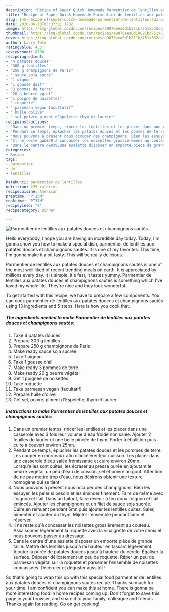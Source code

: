 ```yaml
---
description: "Recipe of Super Quick Homemade Parmentier de lentilles aux patates douces et champignons sautés"
title: "Recipe of Super Quick Homemade Parmentier de lentilles aux patates douces et champignons sautés"
slug: 145-recipe-of-super-quick-homemade-parmentier-de-lentilles-aux-patates-douces-et-champignons-sautes
date: 2020-06-30T05:37:01.173Z
image: https://img-global.cpcdn.com/recipes/a9876eea0d1b821b/751x532cq70/parmentier-de-lentilles-aux-patates-douces-et-champignons-sautes-photo-principale-de-la-recette.jpg
thumbnail: https://img-global.cpcdn.com/recipes/a9876eea0d1b821b/751x532cq70/parmentier-de-lentilles-aux-patates-douces-et-champignons-sautes-photo-principale-de-la-recette.jpg
cover: https://img-global.cpcdn.com/recipes/a9876eea0d1b821b/751x532cq70/parmentier-de-lentilles-aux-patates-douces-et-champignons-sautes-photo-principale-de-la-recette.jpg
author: Larry Tate
ratingvalue: 4.3
reviewcount: 8700
recipeingredient:
- "4 patates douces"
- "300 g lentilles"
- "250 g champignons de Paris"
- " sauce soja sucre"
- "1 oignon"
- "1 gousse dail"
- "3 pommes de terre"
- "20 g beurre vgtal"
- "1 poigne de noisettes"
- " roquette"
- " parmesan vegan facultatif"
- " huile dolive"
- " sel poivre piment dEspelette thym et laurier"
recipeinstructions:
- "Dans un premier temps, rincer les lentilles et les placer dans une casserole avec 3 fois leur volume d&#39;eau froide non salée. Ajouter 2 feuilles de laurier et une belle pincée de thym. Porter à ébullition puis cuire à couvert environ 25mn."
- "Pendant ce temps, éplucher les patates douces et les pommes de terre. Les couper en morceaux afin d’accélérer leur cuisson. Les placer dans une casserole d&#39;eau salée frémissante et cuire environ 20mn. Lorsqu&#39;elles sont cuites, les écraser au presse purée en ajoutant le beurre végétal, un peu d&#39;eau de cuisson, sel et poivre au goût. Attention de ne pas mettre trop d&#39;eau, nous désirons obtenir une texture homogène qui se tient."
- "Nous pouvons à présent nous occuper des champignons. Bien les essuyer, les peler si besoin et les émincer finement. Faire de même avec l&#39;oignon et l&#39;ail. Dans un faitout, faire revenir à feu doux l&#39;oignon et l&#39;ail émincés. Ajouter les champignons et un filet de sauce soja sucrée. Cuire en remuant pendant 5mn puis ajouter les lentilles cuites. Saler, pimenter et ajouter du thym. Mijoter l&#39;ensemble pendant 5mn et réserver."
- "Il ne reste qu&#39;à concasser les noisettes grossièrement au couteau. Assaisonner légèrement la roquette avec la vinaigrette de votre choix et nous pouvons passer au dressage."
- "Dans le centre d&#39;une assiette disposer un emporte pièce de grande taille. Mettre des lentilles jusqu&#39;à mi hauteur en tassant légèrement. Ajouter la purée de patates douces jusqu&#39;à hauteur du cercle. Égaliser la surface. Déposer délicatement un peu de roquette. Râper un peu de parmesan végétal sur la roquette et parsemer l&#39;ensemble de noisettes concassées. Décercler et déguster aussitôt !"
categories:
- Recipe
tags:
- parmentier
- de
- lentilles

katakunci: parmentier de lentilles 
nutrition: 229 calories
recipecuisine: American
preptime: "PT15M"
cooktime: "PT37M"
recipeyield: "2"
recipecategory: Dinner

---
```



![Parmentier de lentilles aux patates douces et champignons sautés](https://img-global.cpcdn.com/recipes/a9876eea0d1b821b/751x532cq70/parmentier-de-lentilles-aux-patates-douces-et-champignons-sautes-photo-principale-de-la-recette.jpg)

Hello everybody, I hope you are having an incredible day today. Today, I'm gonna show you how to make a special dish, parmentier de lentilles aux patates douces et champignons sautés. It is one of my favorites. This time, I'm gonna make it a bit tasty. This will be really delicious.

Parmentier de lentilles aux patates douces et champignons sautés is one of the most well liked of recent trending meals on earth. It is appreciated by millions every day. It is simple, it's fast, it tastes yummy. Parmentier de lentilles aux patates douces et champignons sautés is something which I've loved my whole life. They're nice and they look wonderful.




To get started with this recipe, we have to prepare a few components. You can cook parmentier de lentilles aux patates douces et champignons sautés using 13 ingredients and 5 steps. Here is how you cook that.

<!--inarticleads1-->

##### The ingredients needed to make Parmentier de lentilles aux patates douces et champignons sautés:

1. Take 4 patates douces
1. Prepare 300 g lentilles
1. Prepare 250 g champignons de Paris
1. Make ready  sauce soja sucrée
1. Take 1 oignon
1. Take 1 gousse d&#39;ail
1. Make ready 3 pommes de terre
1. Make ready 20 g beurre végétal
1. Get 1 poignée de noisettes
1. Take  roquette
1. Take  parmesan vegan (facultatif)
1. Prepare  huile d&#39;olive
1. Get  sel, poivre, piment d&#39;Espelette, thym et laurier




<!--inarticleads2-->

##### Instructions to make Parmentier de lentilles aux patates douces et champignons sautés:

1. Dans un premier temps, rincer les lentilles et les placer dans une casserole avec 3 fois leur volume d&#39;eau froide non salée. Ajouter 2 feuilles de laurier et une belle pincée de thym. Porter à ébullition puis cuire à couvert environ 25mn.
1. Pendant ce temps, éplucher les patates douces et les pommes de terre. Les couper en morceaux afin d’accélérer leur cuisson. Les placer dans une casserole d&#39;eau salée frémissante et cuire environ 20mn. Lorsqu&#39;elles sont cuites, les écraser au presse purée en ajoutant le beurre végétal, un peu d&#39;eau de cuisson, sel et poivre au goût. Attention de ne pas mettre trop d&#39;eau, nous désirons obtenir une texture homogène qui se tient.
1. Nous pouvons à présent nous occuper des champignons. Bien les essuyer, les peler si besoin et les émincer finement. Faire de même avec l&#39;oignon et l&#39;ail. Dans un faitout, faire revenir à feu doux l&#39;oignon et l&#39;ail émincés. Ajouter les champignons et un filet de sauce soja sucrée. Cuire en remuant pendant 5mn puis ajouter les lentilles cuites. Saler, pimenter et ajouter du thym. Mijoter l&#39;ensemble pendant 5mn et réserver.
1. Il ne reste qu&#39;à concasser les noisettes grossièrement au couteau. Assaisonner légèrement la roquette avec la vinaigrette de votre choix et nous pouvons passer au dressage.
1. Dans le centre d&#39;une assiette disposer un emporte pièce de grande taille. Mettre des lentilles jusqu&#39;à mi hauteur en tassant légèrement. Ajouter la purée de patates douces jusqu&#39;à hauteur du cercle. Égaliser la surface. Déposer délicatement un peu de roquette. Râper un peu de parmesan végétal sur la roquette et parsemer l&#39;ensemble de noisettes concassées. Décercler et déguster aussitôt !




So that's going to wrap this up with this special food parmentier de lentilles aux patates douces et champignons sautés recipe. Thanks so much for your time. I am confident you can make this at home. There is gonna be more interesting food in home recipes coming up. Don't forget to save this page in your browser, and share it to your family, colleague and friends. Thanks again for reading. Go on get cooking!
